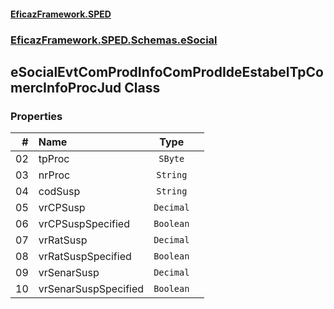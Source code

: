 #### [EficazFramework.SPED](EficazFrameworkSPED.md 'EficazFramework SPED')
### [EficazFramework.SPED.Schemas.eSocial](EficazFramework.SPED.Schemas.eSocial.md 'EficazFramework.SPED.Schemas.eSocial')

## eSocialEvtComProdInfoComProdIdeEstabelTpComercInfoProcJud Class
### Properties

| # | Name | Type | |
| ---: | :--- | :---: | :--- |
| 02 | tpProc | `SByte` |  |
| 03 | nrProc | `String` |  |
| 04 | codSusp | `String` |  |
| 05 | vrCPSusp | `Decimal` |  |
| 06 | vrCPSuspSpecified | `Boolean` |  |
| 07 | vrRatSusp | `Decimal` |  |
| 08 | vrRatSuspSpecified | `Boolean` |  |
| 09 | vrSenarSusp | `Decimal` |  |
| 10 | vrSenarSuspSpecified | `Boolean` |  |
